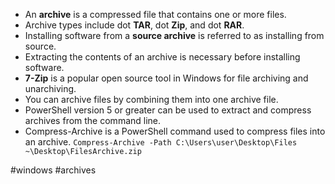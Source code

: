 -   An **archive** is a compressed file that contains one or more files.
-   Archive types include dot **TAR**, dot **Zip**, and dot **RAR**.
-   Installing software from a **source archive** is referred to as installing from source.
-   Extracting the contents of an archive is necessary before installing software.
-  **7-Zip** is a popular open source tool in Windows for file archiving and unarchiving.
-   You can archive files by combining them into one archive file.
-   PowerShell version 5 or greater can be used to extract and compress archives from the command line.
-   Compress-Archive is a PowerShell command used to compress files into an archive.
	`Compress-Archive -Path C:\Users\user\Desktop\Files ~\Desktop\FilesArchive.zip`

#windows #archives